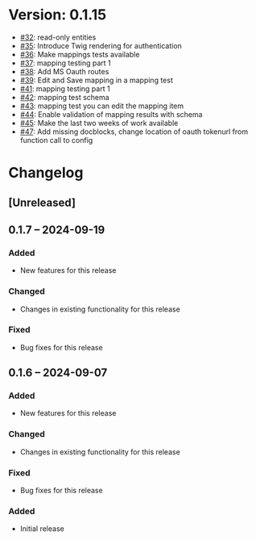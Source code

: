 # Version: 0.1.15

* [#32](https://github.com/ConductionNL/openconnector/pull/32): read-only entities
* [#35](https://github.com/ConductionNL/openconnector/pull/35): Introduce Twig rendering for authentication
* [#36](https://github.com/ConductionNL/openconnector/pull/36): Make mappings tests available
* [#37](https://github.com/ConductionNL/openconnector/pull/37): mapping testing part 1
* [#38](https://github.com/ConductionNL/openconnector/pull/38): Add MS Oauth routes
* [#39](https://github.com/ConductionNL/openconnector/pull/39): Edit and Save mapping in a mapping test
* [#41](https://github.com/ConductionNL/openconnector/pull/41): mapping testing part 1
* [#42](https://github.com/ConductionNL/openconnector/pull/42): mapping test schema
* [#43](https://github.com/ConductionNL/openconnector/pull/43): mapping test you can edit the mapping item
* [#44](https://github.com/ConductionNL/openconnector/pull/44): Enable validation of mapping results with schema
* [#45](https://github.com/ConductionNL/openconnector/pull/45): Make the last two weeks of work available
* [#47](https://github.com/ConductionNL/openconnector/pull/47): Add missing docblocks, change location of oauth tokenurl from function call to config


# Changelog

## [Unreleased]
## 0.1.7 – 2024-09-19
### Added
- New features for this release

### Changed
- Changes in existing functionality for this release

### Fixed
- Bug fixes for this release

## 0.1.6 – 2024-09-07
### Added
- New features for this release

### Changed
- Changes in existing functionality for this release

### Fixed
- Bug fixes for this release

### Added
- Initial release

